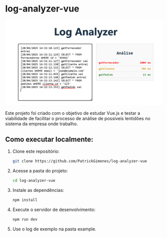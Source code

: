 # log-analyzer-vue

![Log Analyzer Demo](demo.png)

Este projeto foi criado com o objetivo de estudar Vue.js e testar a viabilidade de facilitar o processo de análise de possíveis lentidões no sistema da empresa onde trabalho.

## Como executar localmente:

1. Clone este repositório:

   ```bash
   git clone https://github.com/PatrickGimenes/log-analyzer-vue

   ```

2. Acesse a pasta do projeto:
   ```bash
   cd log-analyzer-vue
   ```
3. Instale as dependências:
   ```bash
   npm install
   ```
4. Execute o servidor de desenvolvimento:
   ```bash
   npm run dev
   ```
5. Use o log de exemplo na pasta example.

